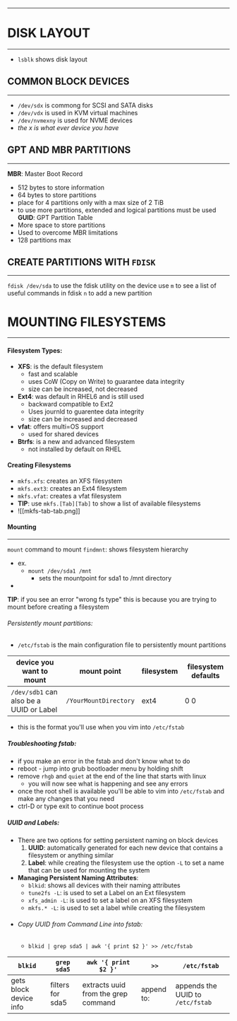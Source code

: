 ___
# DISK LAYOUT
---
- `lsblk` shows disk layout
## COMMON BLOCK DEVICES
---
- `/dev/sdx` is commong for SCSI and SATA disks 
- `/dev/vdx` is used in KVM virtual machines
- `/dev/nvmexny` is used for NVME devices
- *the x is what ever device you have*
## GPT AND MBR PARTITIONS
---
**MBR**: Master Boot Record
- 512 bytes to store information
- 64 bytes to store partitions
- place for 4 partitions only with a max size of 2 TiB
- to use more partitions, extended and logical partitions must be used
**GUID**: GPT Partition Table
- More space to store partitions
- Used to overcome MBR limitations
- 128 partitions max
## CREATE PARTITIONS WITH `FDISK`
---
`fdisk /dev/sda` to use the fdisk utility on the device
use `m` to see a list of useful commands in fdisk
`n` to add a new partition
# MOUNTING FILESYSTEMS
---
#### Filesystem Types:
- **XFS**: is the default filesystem
	- fast and scalable
	- uses CoW (Copy on Write) to guarantee data integrity
	- size can be increased, not decreased
- **Ext4**: was default in RHEL6 and is still used
	- backward compatible to Ext2
	- Uses journld to guarentee data integrity
	- size  can be increased and decreased
- **vfat**: offers multi=OS support
	- used for shared devices
- **Btrfs**: is a new and advanced filesystem
	- not installed by default on RHEL
#### Creating Filesystems
- `mkfs.xfs`: creates an XFS filesystem
- `mkfs.ext3`: creates an Ext4 filesystem
- `mkfs.vfat`: creates a vfat filesystem
- **TIP**: use `mkfs.[Tab][Tab]` to show a list of available filesystems
- ![[mkfs-tab-tab.png]]
#### Mounting
---
`mount` command to mount 
`findmnt`: shows filesystem hierarchy
- ex.
	- `mount /dev/sda1 /mnt`
		- sets the mountpoint for sda1 to /mnt directory
- 
**TIP**: if you see an error "wrong fs type" this is because you are trying to mount before creating a filesystem

###### Persistently mount partitions:
- `/etc/fstab` is the main configuration file to persistently mount partitions

| device you want to mount                | mount point           | filesystem | filesystem defaults |
| --------------------------------------- | --------------------- | ---------- | ------------------- |
| `/dev/sdb1` can also be a UUID or Label | `/YourMountDirectory` | ext4       | 0 0                 |
- this is the format you'll use when you vim into `/etc/fstab`
##### Troubleshooting fstab:
- if you make an error in the fstab and don't know what to do
- reboot - jump into grub bootloader menu by holding shift
- remove `rhgb` and `quiet` at the end of the line that starts with linux
	- you will now see what is happening and see any errors
- once the root shell is available you'll be able to vim into `/etc/fstab` and make any changes that you need
- ctrl-D or type exit to continue boot process
##### UUID and Labels:
- There are two options for setting persistent naming on block devices
	1. **UUID**: automatically generated for each new device that contains a filesystem or anything similar
	2. **Label**: while creating the filesystem use the option `-L` to set a name that can be used for mounting the system
- **Managing Persistent Naming Attributes**:
	- `blkid`: shows all devices with their naming attributes
	- `tune2fs -L`: is used to set a Label on an Ext filesystem
	- `xfs_admin -L`: is used to set a label on an XFS filesystem
	- `mkfs.* -L`: is used to set a label while creating the filesystem
- ###### Copy UUID from Command Line into fstab:
	- `blkid | grep sda5 | awk '{ print $2 }' >> /etc/fstab` 

| `blkid`                | `grep sda5`      | `awk '{ print $2 }'`                | `>>`       | `/etc/fstab`                     |
| ---------------------- | ---------------- | ----------------------------------- | ---------- | -------------------------------- |
| gets block device info | filters for sda5 | extracts uuid from the grep command | append to: | appends the UUID to `/etc/fstab` |

	